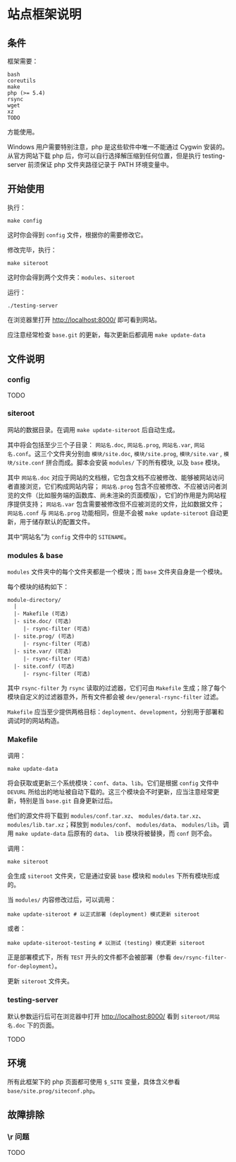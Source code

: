 # 站点框架说明

## 条件

框架需要：

	bash
	coreutils
	make
	php (>= 5.4)
	rsync
	wget
	xz
	TODO

方能使用。

Windows 用户需要特别注意，php 是这些软件中唯一不能通过 Cygwin 安装的。从官方网站下载 php 后，你可以自行选择解压缩到任何位置，但是执行 testing-server 前须保证 php 文件夹路径记录于 PATH 环境变量中。

## 开始使用

执行：

	make config

这时你会得到 `config` 文件，根据你的需要修改它。

修改完毕，执行：

	make siteroot

这时你会得到两个文件夹：`modules`、`siteroot`

运行：

	./testing-server

在浏览器里打开 <http://localhost:8000/> 即可看到网站。

应注意经常检查 `base.git` 的更新，每次更新后都调用 `make update-data`

## 文件说明

### config

TODO

### siteroot

网站的数据目录。在调用 `make update-siteroot` 后自动生成。

其中将会包括至少三个子目录： `网站名.doc`, `网站名.prog`, `网站名.var`, `网站名.conf`。这三个文件夹分别由 `模块/site.doc`, `模块/site.prog`, `模块/site.var` , `模块/site.conf` 拼合而成。脚本会安装 `modules/` 下的所有模块, 以及 `base` 模块。

其中 `网站名.doc` 对应于网站的文档根，它包含文档不应被修改、能够被网站访问者直接浏览，它们构成网站内容； `网站名.prog` 包含不应被修改、不应被访问者浏览的文件（比如服务端的函数库、尚未渲染的页面模版），它们的作用是为网站程序提供支持； `网站名.var` 包含需要被修改但不应被浏览的文件，比如数据文件； `网站名.conf` 与 `网站名.prog` 功能相同，但是不会被 `make update-siteroot` 自动更新，用于储存默认的配置文件。

其中“网站名”为 `config` 文件中的 `SITENAME`。

### modules & base

`modules` 文件夹中的每个文件夹都是一个模块；而 `base` 文件夹自身是一个模块。

每个模块的结构如下：

	module-directory/
	  |
	  |- Makefile (可选)
	  |- site.doc/ (可选)
	     |- rsync-filter (可选)
	  |- site.prog/ (可选)
	     |- rsync-filter (可选)
	  |- site.var/ (可选)
	     |- rsync-filter (可选)
	  |- site.conf/ (可选)
	     |- rsync-filter (可选)

其中 `rsync-filter` 为 `rsync` 读取的过滤器，它们可由 `Makefile` 生成；除了每个模块自定义的过滤器意外，所有文件都会被 `dev/general-rsync-filter` 过滤。

`Makefile` 应当至少提供两格目标：`deployment`、`development`，分别用于部署和调试时的网站构造。

### Makefile

调用：

	make update-data

将会获取或更新三个系统模块：`conf`、`data`、`lib`。它们是根据 `config` 文件中 `DEVURL` 所给出的地址被自动下载的。这三个模块会不时更新，应当注意经常更新，特别是当 `base.git` 自身更新过后。

他们的源文件将下载到 `modules/conf.tar.xz`、 `modules/data.tar.xz`、 `modules/lib.tar.xz`；释放到 `modules/conf`、  `modules/data`、 `modules/lib`。调用 `make update-data` 后原有的 `data`、 `lib` 模块将被替换，而 `conf` 则不会。

调用：

	make siteroot

会生成 `siteroot` 文件夹，它是通过安装 `base` 模块和 `modules` 下所有模块形成的。

当 `modules/` 内容修改过后，可以调用：

	make update-siteroot # 以正式部署 (deployment) 模式更新 siteroot

或者：

	make update-siteroot-testing # 以测试 (testing) 模式更新 siteroot

正是部署模式下，所有 `TEST` 开头的文件都不会被部署（参看 `dev/rsync-filter-for-deployment`）。

更新 `siteroot` 文件夹。

### testing-server

默认参数运行后可在浏览器中打开 <http://localhost:8000/> 看到 `siteroot/网站名.doc` 下的页面。

TODO

## 环境

所有此框架下的 php 页面都可使用 `$_SITE` 变量，具体含义参看 `base/site.prog/siteconf.php`。

## 故障排除

### \r 问题

TODO